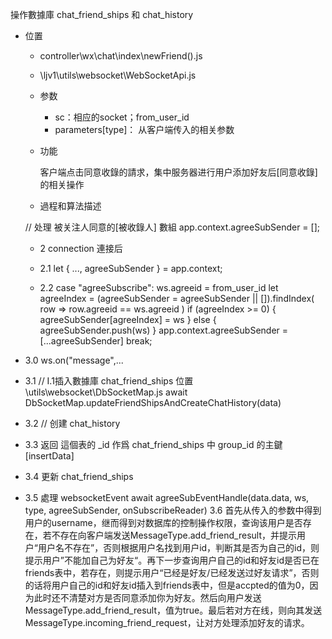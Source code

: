 操作數據庫 chat_friend_ships 和 chat_history
 - 位置

     - controller\wx\chat\index\newFriend().js
     - \ljv1\utils\websocket\WebSocketApi.js

   - 参数

     - sc：相应的socket；from_user_id
     - parameters[type]： 从客户端传入的相关参数

   - 功能

     客户端点击同意收錄的請求，集中服务器进行用户添加好友后[同意收錄]的相关操作

   - 過程和算法描述
    
    // 处理 被关注人同意的[被收錄人] 數組
      app.context.agreeSubSender = [];
     - 2   connection 連接后
     - 2.1 
      let { ..., agreeSubSender } = app.context;

     - 2.2  case "agreeSubscribe":
                ws.agreeid = from_user_id
                let agreeIndex = (agreeSubSender = agreeSubSender || []).findIndex(
                    row => row.agreeid == ws.agreeid
                )
                if (agreeIndex >= 0) {
                    agreeSubSender[agreeIndex] = ws
                } else {
                    agreeSubSender.push(ws)
                }
                app.context.agreeSubSender = [...agreeSubSender]
                break;
- 3.0 ws.on("message",...

- 3.1   // I.1插入數據庫 chat_friend_ships
           位置  \utils\websocket\DbSocketMap.js
           await DbSocketMap.updateFriendShipsAndCreateChatHistory(data)
- 3.2  // 创建 chat_history
- 3.3 返回 這個表的 _id 作爲 chat_friend_ships 中 group_id 的主鍵 [insertData]
- 3.4 更新 chat_friend_ships
- 3.5 處理 websocketEvent    await agreeSubEventHandle(data.data, ws, type, agreeSubSender, onSubscribeReader)
3.6
     首先从传入的参数中得到用户的username，继而得到对数据库的控制操作权限，查询该用户是否存在，若不存在向客户端发送MessageType.add_friend_result，并提示用户“用户名不存在”，否则根据用户名找到用户id，判断其是否为自己的id，则提示用户”不能加自己为好友“。再下一步查询用户自己的id和好友id是否已在friends表中，若存在，则提示用户“已经是好友/已经发送过好友请求”，否则的话将用户自己的id和好友id插入到friends表中，但是accpted的值为0，因为此时还不清楚对方是否同意添加你为好友。然后向用户发送MessageType.add_friend_result，值为true。最后若对方在线，则向其发送MessageType.incoming_friend_request，让对方处理添加好友的请求。
